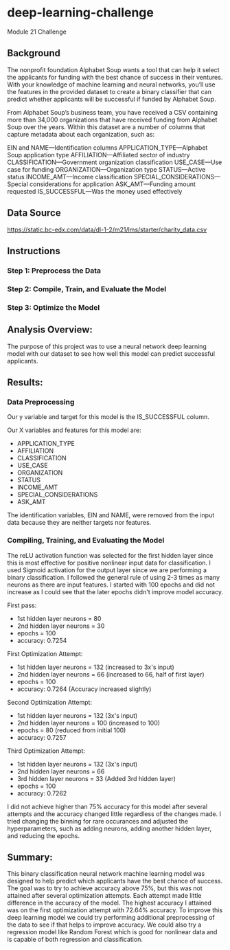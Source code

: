 # deep-learning-challenge
Module 21 Challenge

## Background
The nonprofit foundation Alphabet Soup wants a tool that can help it select the applicants for funding with the best chance of success in their ventures. With your knowledge of machine learning and neural networks, you’ll use the features in the provided dataset to create a binary classifier that can predict whether applicants will be successful if funded by Alphabet Soup.

From Alphabet Soup’s business team, you have received a CSV containing more than 34,000 organizations that have received funding from Alphabet Soup over the years. Within this dataset are a number of columns that capture metadata about each organization, such as:

EIN and NAME—Identification columns
APPLICATION_TYPE—Alphabet Soup application type
AFFILIATION—Affiliated sector of industry
CLASSIFICATION—Government organization classification
USE_CASE—Use case for funding
ORGANIZATION—Organization type
STATUS—Active status
INCOME_AMT—Income classification
SPECIAL_CONSIDERATIONS—Special considerations for application
ASK_AMT—Funding amount requested
IS_SUCCESSFUL—Was the money used effectively

## Data Source
https://static.bc-edx.com/data/dl-1-2/m21/lms/starter/charity_data.csv

## Instructions
### Step 1: Preprocess the Data

### Step 2: Compile, Train, and Evaluate the Model

### Step 3: Optimize the Model

## Analysis Overview: 
The purpose of this project was to use a neural network deep learning model with our dataset to see how well this model can predict successful applicants. 

## Results: 

### Data Preprocessing

Our y variable and target for this model is the IS_SUCCESSFUL column.

Our X variables and features for this model are:
* APPLICATION_TYPE
* AFFILIATION
* CLASSIFICATION
* USE_CASE
* ORGANIZATION
* STATUS
* INCOME_AMT
* SPECIAL_CONSIDERATIONS
* ASK_AMT

The identification variables, EIN and NAME, were removed from the input data because they are neither targets nor features.

### Compiling, Training, and Evaluating the Model

The reLU activation function was selected for the first hidden layer since this is most effective for positive nonlinear input data for classification. I used Sigmoid activation for the output layer since we are performing a binary classification. I followed the general rule of using 2-3 times as many neurons as there are input features. I started with 100 epochs and did not increase as I could see that the later epochs didn't improve model accuracy.

First pass:
* 1st hidden layer neurons = 80
* 2nd hidden layer neurons = 30
* epochs = 100
* accuracy: 0.7254

First Optimization Attempt:
* 1st hidden layer neurons = 132 (increased to 3x's input)
* 2nd hidden layer neurons = 66 (increased to 66, half of first layer)
* epochs = 100
* accuracy: 0.7264 (Accuracy increased slightly)

Second Optimization Attempt:
* 1st hidden layer neurons = 132 (3x's input)
* 2nd hidden layer neurons = 100 (increased to 100)
* epochs = 80 (reduced from initial 100)
* accuracy: 0.7257

Third Optimization Attempt:
* 1st hidden layer neurons = 132 (3x's input)
* 2nd hidden layer neurons = 66
* 3rd hidden layer neurons = 33 (Added 3rd hidden layer)
* epochs = 100
* accuracy: 0.7262


I did not achieve higher than 75% accuracy for this model after several attempts and the accuracy changed little regardless of the changes made. I tried changing the binning for rare occurances and adjusted the hyperparameters, such as adding neurons, adding another hidden layer, and reducing the epochs. 

## Summary: 
This binary classification neural network machine learning model was designed to help predict which applicants have the best chance of success. The goal was to try to achieve accuracy above 75%, but this was not attained after several optimization attempts. Each attempt made little difference in the accuracy of the model. The highest accuracy I attained was on the first optimization attempt with 72.64% accuracy. To improve this deep learning model we could try performing additional preprocessing of the data to see if that helps to improve accuracy. We could also try a regression model like Random Forest which is good for nonlinear data and is capable of both regression and classification.


